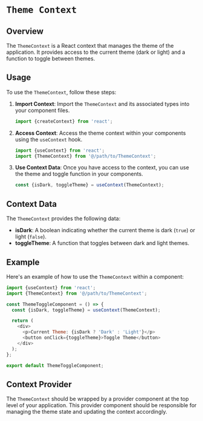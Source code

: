 # `Theme Context`

## Overview

The `ThemeContext` is a React context that manages the theme of the application. It provides access to the current theme (dark or light) and a function to toggle between themes.

## Usage

To use the `ThemeContext`, follow these steps:

1. **Import Context**: Import the `ThemeContext` and its associated types into your component files.

   ```js
   import {createContext} from 'react';
   ```

2. **Access Context**: Access the theme context within your components using the `useContext` hook.

   ```js
   import {useContext} from 'react';
   import {ThemeContext} from '@/path/to/ThemeContext';
   ```

3. **Use Context Data**: Once you have access to the context, you can use the theme and toggle function in your components.

   ```js
   const {isDark, toggleTheme} = useContext(ThemeContext);
   ```

## Context Data

The `ThemeContext` provides the following data:

- **isDark**: A boolean indicating whether the current theme is dark (`true`) or light (`false`).
- **toggleTheme**: A function that toggles between dark and light themes.

## Example

Here's an example of how to use the `ThemeContext` within a component:

```js
import {useContext} from 'react';
import {ThemeContext} from '@/path/to/ThemeContext';

const ThemeToggleComponent = () => {
  const {isDark, toggleTheme} = useContext(ThemeContext);

  return (
    <div>
      <p>Current Theme: {isDark ? 'Dark' : 'Light'}</p>
      <button onClick={toggleTheme}>Toggle Theme</button>
    </div>
  );
};

export default ThemeToggleComponent;
```

## Context Provider

The `ThemeContext` should be wrapped by a provider component at the top level of your application. This provider component should be responsible for managing the theme state and updating the context accordingly.

